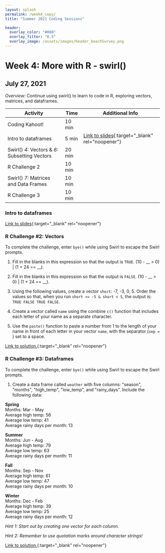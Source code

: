 ```yaml
---
layout: splash
permalink: /week4_copy/
title: "Summer 2021 Coding Sessions"

header:
  overlay_color: "#000"
  overlay_filter: "0.5"
  overlay_image: /assets/images/header_beachSurvey.png
---
```


# Week 4: More with R - swirl()
## July 27, 2021

*Overview:* Continue using swirl() to learn to code in R, exploring vectors, matrices, and dataframes.

| Activity | Time | Additional Info |
| ---- | ---- | ----- |
| Coding Kahoot! | 10 min | |
| Intro to dataframes | 5 min | [Link to slides](https://docs.google.com/presentation/d/1Lf-NcGFshaDOoHFOOmwZTy5ZqGl_3Ern38Ax-DUddfo){:target="_blank" rel="noopener"} |
| Swirl()  *4:* Vectors & *6:* Subsetting Vectors | 20 min |  |
| R Challenge 2 | 10 min | |
| Swirl()  *7:* Matrices and Data Frames | 10 min |  |
| R Challenge 3 | 10 min |  |

### Intro to dataframes

[Link to slides](https://docs.google.com/presentation/d/1Lf-NcGFshaDOoHFOOmwZTy5ZqGl_3Ern38Ax-DUddfo){:target="_blank" rel="noopener"}

### R Challenge #2: Vectors

To complete the challenge, enter `bye()` while using Swirl to escape the Swirl prompts.

1. Fill in the blanks in this expression so that the output is `TRUE`.
(10 - __ > 0) | (1 + 24 == __).

2. Fill in the blanks in this expression so that the output is `FALSE`.
(10 - __ > 0) | (1 + 24 == __).

3. Using the following values, create a vector `short`: -7, -3, 0, 5. Order the values so that, when you run `short >= -5 & short < 5`, the output is: `TRUE FALSE TRUE FALSE`.

4. Create a vector called `name` using the combine `c()` function that includes each letter of your name as a separate character.

5. Use the `paste()` function to paste a number from 1 to the length of your name in front of each letter in your vector `name`, with the separator (`sep = `) set to a space.

[Link to solution.](https://docs.google.com/document/d/1fgN75_kFzfvOUi2KBYl_TVfaJqnOUT_E4BbVDwRvPD0){:target="_blank" rel="noopener"}

### R Challenge #3: Dataframes

To complete the challenge, enter `bye()` while using Swirl to escape the Swirl prompts.

1) Create a data frame called `weather` with five columns: "season", "months", "high_temp", "low_temp", and "rainy_days". Include the following data:

**Spring**  
Months: Mar - May  
Average high temp: 56  
Average low temp: 41  
Average rainy days per month: 13

**Summer**  
Months: Jun - Aug  
Average high temp: 79  
Average low temp: 63  
Average rainy days per month: 11

**Fall**  
Months: Sep - Nov  
Average high temp: 61  
Average low temp: 47  
Average rainy days per month: 10

**Winter**  
Months: Dec - Feb  
Average high temp: 39  
Average low temp: 25  
Average rainy days per month: 12

*Hint 1: Start out by creating one vector for each column.*

*Hint 2: Remember to use quotation marks around character strings!*

[Link to solution.](https://docs.google.com/document/d/1r0D-4Fi4AElgUImgSWhgIivutpqSkry6B4rP7SaoFdI){:target="_blank" rel="noopener"}
